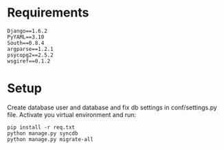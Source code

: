 Requirements
============
```
Django==1.6.2
PyYAML==3.10
South==0.8.4
argparse==1.2.1
psycopg2==2.5.2
wsgiref==0.1.2
```
Setup
=====

Create database user and database and fix db settings in conf/settings.py file. Activate you virtual environment and run:

```
pip install -r req.txt
python manage.py syncdb
python manage.py migrate-all
```